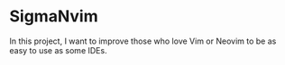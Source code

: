# SigmaNvim
In this project, I want to improve those who love Vim or Neovim to be as easy to use as some IDEs.
